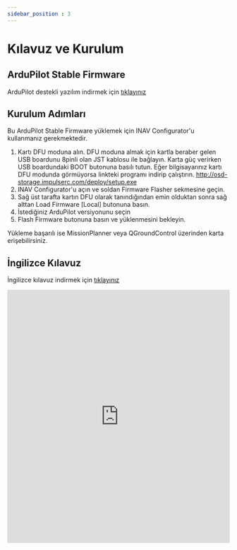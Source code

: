 ```yaml
---
sidebar_position : 3
---
```


# Kılavuz ve Kurulum

## ArduPilot Stable Firmware

ArduPilot destekli yazılım indirmek için [tıklayınız](https://degzrobotics.com/wp-content/uploads/2023/12/SpeedyBee_F405_WING_ArduPilot.zip)

## Kurulum Adımları

Bu ArduPilot Stable Firmware yüklemek için INAV Configurator'u kullanmanız gerekmektedir.

1. Kartı DFU moduna alın. DFU moduna almak için kartla beraber gelen USB boardunu 8pinli olan JST kablosu ile bağlayın. Karta güç verirken USB boardundaki BOOT butonuna basılı tutun. Eğer bilgisayarınız kartı DFU modunda görmüyorsa linkteki programı indirip çalıştırın. http://osd-storage.impulserc.com/deploy/setup.exe
2. INAV Configurator'u açın ve soldan Firmware Flasher sekmesine geçin.
3. Sağ üst tarafta kartın DFU olarak tanındığından emin olduktan sonra sağ alttan Load Firmware [Local] butonuna basın. 
4. İstediğiniz ArduPilot versiyonunu seçin
5. Flash Firmware butonuna basın ve yüklenmesini bekleyin.

Yükleme başarılı ise MissionPlanner veya QGroundControl üzerinden karta erişebilirsiniz.

## İngilizce Kılavuz

İngilizce kılavuz indirmek için [tıklayınız](https://store-fhxxhuiq8q.mybigcommerce.com/product_images/img_SpeedyBee_F405_WING_APP/SpeedyBee_F405_WING_APP_Manual_V1.1-EN.pdf)

<iframe width="100%" height="574" src="https://www.youtube.com/embed/xKeFuM6WxUY" title="FX-61 Phantom Upgrade - Speedybee F405 Wing - Setup and Install INAV 6.1" frameborder="0" allow="accelerometer; autoplay; clipboard-write; encrypted-media; gyroscope; picture-in-picture; web-share" allowfullscreen></iframe>